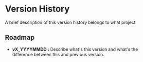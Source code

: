 # Version History

A brief description of this version history belongs to what project

## Roadmap

- __vX_YYYYMMDD :__ Describe what's this version and what's the difference between this and previous version.